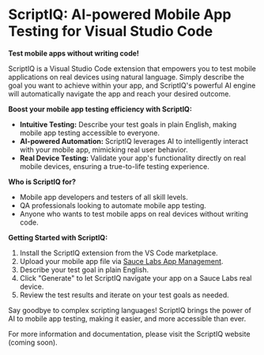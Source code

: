 # ScriptIQ: AI-powered Mobile App Testing for Visual Studio Code

**Test mobile apps without writing code!**

ScriptIQ is a Visual Studio Code extension that empowers you to test mobile applications on real devices using natural language. Simply describe the goal you want to achieve within your app, and ScriptIQ's powerful AI engine will automatically navigate the app and reach your desired outcome.

**Boost your mobile app testing efficiency with ScriptIQ:**

- **Intuitive Testing:** Describe your test goals in plain English, making mobile app testing accessible to everyone.
- **AI-powered Automation:** ScriptIQ leverages AI to intelligently interact with your mobile app, mimicking real user behavior.
- **Real Device Testing:** Validate your app's functionality directly on real mobile devices, ensuring a true-to-life testing experience.

**Who is ScriptIQ for?**

- Mobile app developers and testers of all skill levels.
- QA professionals looking to automate mobile app testing.
- Anyone who wants to test mobile apps on real devices without writing code.

**Getting Started with ScriptIQ:**

1. Install the ScriptIQ extension from the VS Code marketplace.
2. Upload your mobile app file via [Sauce Labs App Management](https://app.saucelabs.com/app-management).
3. Describe your test goal in plain English.
4. Click "Generate" to let ScriptIQ navigate your app on a Sauce Labs real device.
5. Review the test results and iterate on your test goals as needed.

Say goodbye to complex scripting languages! ScriptIQ brings the power of AI to mobile app testing, making it easier, and more accessible than ever.

For more information and documentation, please visit the ScriptIQ website (coming soon).
